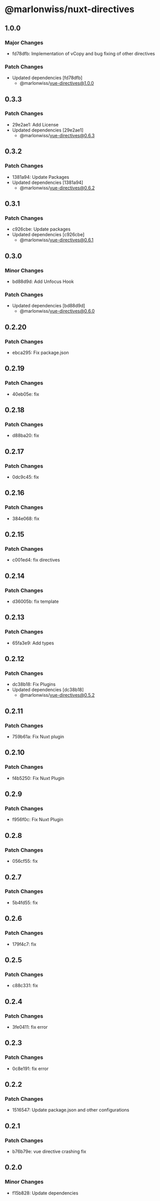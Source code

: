 # @marlonwiss/nuxt-directives

## 1.0.0

### Major Changes

- fd78dfb: Implementation of vCopy and bug fixing of other directives

### Patch Changes

- Updated dependencies [fd78dfb]
  - @marlonwiss/vue-directives@1.0.0

## 0.3.3

### Patch Changes

- 29e2ae1: Add License
- Updated dependencies [29e2ae1]
  - @marlonwiss/vue-directives@0.6.3

## 0.3.2

### Patch Changes

- 1381a94: Update Packages
- Updated dependencies [1381a94]
  - @marlonwiss/vue-directives@0.6.2

## 0.3.1

### Patch Changes

- c926cbe: Update packages
- Updated dependencies [c926cbe]
  - @marlonwiss/vue-directives@0.6.1

## 0.3.0

### Minor Changes

- bd88d9d: Add Unfocus Hook

### Patch Changes

- Updated dependencies [bd88d9d]
  - @marlonwiss/vue-directives@0.6.0

## 0.2.20

### Patch Changes

- ebca295: Fix package.json

## 0.2.19

### Patch Changes

- 40eb05e: fix

## 0.2.18

### Patch Changes

- d88ba20: fix

## 0.2.17

### Patch Changes

- 0dc9c45: fix

## 0.2.16

### Patch Changes

- 384e068: fix

## 0.2.15

### Patch Changes

- c001ed4: fix directives

## 0.2.14

### Patch Changes

- d36005b: fix template

## 0.2.13

### Patch Changes

- 65fa3e9: Add types

## 0.2.12

### Patch Changes

- dc38b18: Fix Plugins
- Updated dependencies [dc38b18]
  - @marlonwiss/vue-directives@0.5.2

## 0.2.11

### Patch Changes

- 759b61a: Fix Nuxt plugin

## 0.2.10

### Patch Changes

- f4b5250: Fix Nuxt Plugin

## 0.2.9

### Patch Changes

- f956f0c: Fix Nuxt Plugin

## 0.2.8

### Patch Changes

- 056cf55: fix

## 0.2.7

### Patch Changes

- 5b4fd55: fix

## 0.2.6

### Patch Changes

- 179f4c7: fix

## 0.2.5

### Patch Changes

- c88c331: fix

## 0.2.4

### Patch Changes

- 3fe0411: fix error

## 0.2.3

### Patch Changes

- 0c8e191: fix error

## 0.2.2

### Patch Changes

- 1516547: Update package.json and other configurations

## 0.2.1

### Patch Changes

- b76b79e: vue directive crashing fix

## 0.2.0

### Minor Changes

- f15b828: Update dependencies
